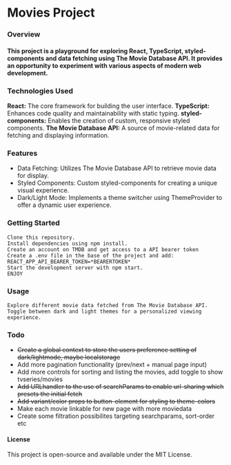 # Movies Project

### Overview

#### This project is a playground for exploring React, TypeScript, styled-components and data fetching using The Movie Database API. It provides an opportunity to experiment with various aspects of modern web development.


### Technologies Used

**React:** The core framework for building the user interface.
**TypeScript:** Enhances code quality and maintainability with static typing.
**styled-components:** Enables the creation of custom, responsive styled components.
**The Movie Database API:** A source of movie-related data for fetching and displaying information.

### Features

- Data Fetching: Utilizes The Movie Database API to retrieve movie data for display.
- Styled Components: Custom styled-components for creating a unique visual experience.
- Dark/Light Mode: Implements a theme switcher using ThemeProvider to offer a dynamic user experience.

### Getting Started

    Clone this repository.
    Install dependencies using npm install.
    Create an account on TMDB and get access to a API bearer token
    Create a .env file in the base of the project and add: REACT_APP_API_BEARER_TOKEN=*BEARERTOKEN*
    Start the development server with npm start.
    ENJOY

### Usage

    Explore different movie data fetched from The Movie Database API.
    Toggle between dark and light themes for a personalized viewing experience.

### Todo

- ~~Create a global context to store the users preference setting of dark/lightmode, maybe localstorage~~
- Add more pagination functionality (prev/next + manual page input)
- Add more controls for sorting and listing the movies, add toggle to show tvseries/movies
- ~~Add URLhandler to the use of searchParams to enable url-sharing which presets the initial fetch~~
- ~~Add variant/color props to button-element for styling to theme-colors~~
- Make each movie linkable for new page with more moviedata
- Create some filtration possibilites targeting searchparams, sort-order etc

#### License

This project is open-source and available under the MIT License.

